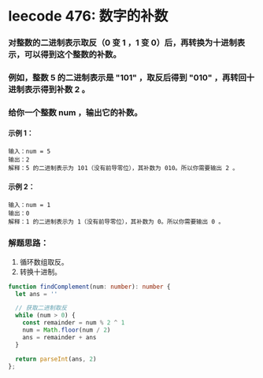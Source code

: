 # leecode 476: 数字的补数

### 对整数的二进制表示取反（0 变 1 ，1 变 0）后，再转换为十进制表示，可以得到这个整数的补数。

### 例如，整数 5 的二进制表示是 "101" ，取反后得到 "010" ，再转回十进制表示得到补数 2 。
### 给你一个整数 num ，输出它的补数。

#### 示例 1：
```
输入：num = 5
输出：2
解释：5 的二进制表示为 101（没有前导零位），其补数为 010。所以你需要输出 2 。
```
#### 示例 2：
```
输入：num = 1
输出：0
解释：1 的二进制表示为 1（没有前导零位），其补数为 0。所以你需要输出 0 。
```

### 解题思路：
1. 循环数组取反。
2. 转换十进制。
```ts
function findComplement(num: number): number {
  let ans = ''

  // 获取二进制取反
  while (num > 0) {
    const remainder = num % 2 ^ 1
    num = Math.floor(num / 2)
    ans = remainder + ans
  }

  return parseInt(ans, 2)
};
```